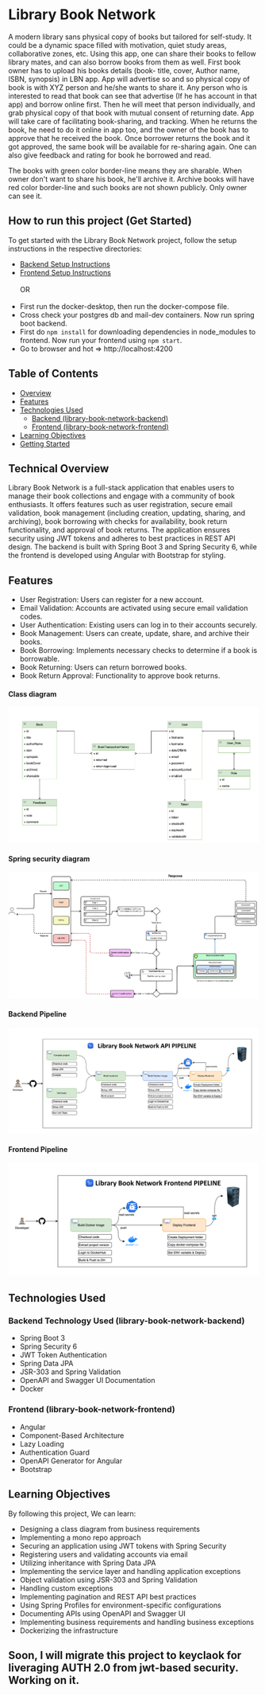 # Library Book Network
A modern library sans physical copy of books but tailored for self-study. It could be a dynamic space filled with motivation,
quiet study areas, collaborative zones, etc. Using this app, one can share their books to fellow library mates, and can also
borrow books from them as well. First book owner has to upload his books details (book- title, cover, Author name, ISBN, synopsis)
in LBN app. App will advertise so and so physical copy of book is with XYZ person and he/she wants to share it.
Any person who is interested to read that book can see that advertise (If he has account in that app) and borrow online first.
Then he will meet that person individually, and grab physical copy of that book with mutual consent of returning date. 
App will take care of facilitating book-sharing, and tracking. When he returns the book, he need to do it online in app too, 
and the owner of the book has to approve that he received the book. Once borrower returns the book and it got approved, 
the same book will be available for re-sharing again. One can also give feedback and rating for book he borrowed and read.

The books with green color border-line means they are sharable. When owner don't want to share his book, he'll archive it. 
Archive books will have red color border-line and such books are not shown publicly. Only owner can see it.

## How to run this project (Get Started)

To get started with the Library Book Network project, follow the setup instructions in the respective directories: <br>

- [Backend Setup Instructions](/library-book-network-jwt-app/library-book-network-backend/README.md)
- [Frontend Setup Instructions](/library-book-network-jwt-app/library-book-network-frontend/README.md)
<br><br>
OR
<br><br>
- First run the docker-desktop, then run the docker-compose file.
- Cross check your postgres db and mail-dev containers. Now run spring boot backend.
- First do `npm install` for downloading dependencies in node_modules to frontend. Now run your frontend using `npm start`.
- Go to browser and hot => http://localhost:4200

## Table of Contents

- [Overview](#overview)
- [Features](#features)
- [Technologies Used](#technologies-used)
    - [Backend (library-book-network-backend)](#library-book-network-backend)
    - [Frontend (library-book-network-frontend)](#library-book-network-frontend)
- [Learning Objectives](#learning-objectives)
- [Getting Started](#getting-started)

## Technical Overview

Library Book Network is a full-stack application that enables users to manage their book collections and engage with a community
of book enthusiasts. It offers features such as user registration, secure email validation, book management (including creation,
updating, sharing, and archiving), book borrowing with checks for availability, book return functionality, and approval of book
returns. The application ensures security using JWT tokens and adheres to best practices in REST API design. The backend is built
with Spring Boot 3 and Spring Security 6, while the frontend is developed using Angular with Bootstrap for styling.

## Features

- User Registration: Users can register for a new account.
- Email Validation: Accounts are activated using secure email validation codes.
- User Authentication: Existing users can log in to their accounts securely.
- Book Management: Users can create, update, share, and archive their books.
- Book Borrowing: Implements necessary checks to determine if a book is borrowable.
- Book Returning: Users can return borrowed books.
- Book Return Approval: Functionality to approve book returns.

#### Class diagram
![Class diagram](screenshots/class-diagram.png)

#### Spring security diagram
![Security diagram](screenshots/security.png)

#### Backend Pipeline
![Security diagram](screenshots/be-pipeline.png)

#### Frontend Pipeline
![Security diagram](screenshots/fe-pipeline.png)

## Technologies Used

### Backend Technology Used (library-book-network-backend)

- Spring Boot 3
- Spring Security 6
- JWT Token Authentication
- Spring Data JPA
- JSR-303 and Spring Validation
- OpenAPI and Swagger UI Documentation
- Docker

### Frontend (library-book-network-frontend)

- Angular
- Component-Based Architecture
- Lazy Loading
- Authentication Guard
- OpenAPI Generator for Angular
- Bootstrap

## Learning Objectives

By following this project, We can learn:

- Designing a class diagram from business requirements
- Implementing a mono repo approach
- Securing an application using JWT tokens with Spring Security
- Registering users and validating accounts via email
- Utilizing inheritance with Spring Data JPA
- Implementing the service layer and handling application exceptions
- Object validation using JSR-303 and Spring Validation
- Handling custom exceptions
- Implementing pagination and REST API best practices
- Using Spring Profiles for environment-specific configurations
- Documenting APIs using OpenAPI and Swagger UI
- Implementing business requirements and handling business exceptions
- Dockerizing the infrastructure


## Soon, I will migrate this project to keyclaok for liveraging AUTH 2.0 from jwt-based security. Working on it.
